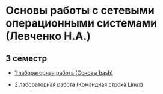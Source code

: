 # Основы работы с сетевыми операционными системами (Левченко Н.А.)
## 3 семестр

- [1 лабораторная работа (Основы bash)](https://github.com/dif-dif/os_admin/tree/third_semester/lab1_bash)

- [2 лабораторная работа (Командная строка Linux)](https://github.com/dif-dif/os_admin/tree/third_semester/lab2_commands)

